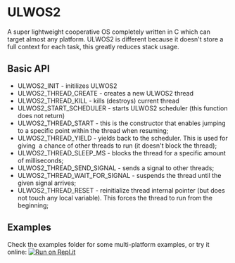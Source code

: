 # ULWOS2
A super lightweight cooperative OS completely written in C which can target almost any platform.
ULWOS2 is different because it doesn't store a full context for each task, this greatly reduces stack usage.
## Basic API
* ULWOS2_INIT - initilizes ULWOS2
* ULWOS2_THREAD_CREATE - creates a new ULWOS2 thread
* ULWOS2_THREAD_KILL - kills (destroys) current thread
* ULWOS2_START_SCHEDULER - starts ULWOS2 scheduler (this function does not return)
* ULWOS2_THREAD_START - this is the constructor that enables jumping to a specific point within the thread when resuming;
* ULWOS2_THREAD_YIELD - yields back to the scheduler. This is used for giving  a chance of other threads to run (it doesn't block the thread);
* ULWOS2_THREAD_SLEEP_MS - blocks the thread for a specific amount of milliseconds;
* ULWOS2_THREAD_SEND_SIGNAL - sends a signal to other threads;
* ULWOS2_THREAD_WAIT_FOR_SIGNAL - suspends the thread until the given signal arrives;
* ULWOS2_THREAD_RESET - reinitialize thread internal pointer (but does not touch any local variable). This forces the thread to run from the beginning;
## Examples
Check the examples folder for some multi-platform examples, or try it online: [![Run on Repl.it](https://repl.it/badge/github/fabiopjve/ULWOS2)](https://repl.it/github/fabiopjve/ULWOS2)

